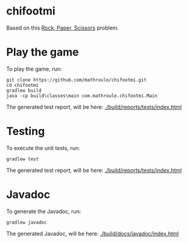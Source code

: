 # chifootmi

Based on this [Rock, Paper, Scissors](Problem.md) problem.

# Play the game

To play the game, run:

```
git clone https://github.com/mathroule/chifootmi.git
cd chifootmi
gradlew build
java -cp build\classes\main com.mathroule.chifootmi.Main
```

The generated test report, will be here: [./build/reports/tests/index.html](./build/reports/tests/index.html)


# Testing

To execute the unit tests, run:

```
gradlew test
```

The generated test report, will be here: [./build/reports/tests/index.html](./build/reports/tests/index.html)

# Javadoc

To generate the Javadoc, run:

```
gradlew javadoc
```

The generated Javadoc, will be here: [./build/docs/javadoc/index.html](./build/docs/javadoc/index.html)
